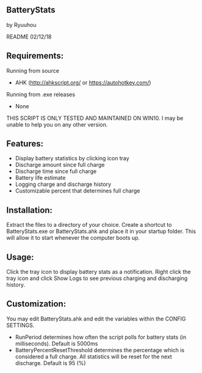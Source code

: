 ﻿
BatteryStats
--

by Ryuuhou

README 02/12/18

## Requirements: 

Running from source
* AHK (http://ahkscript.org/ or https://autohotkey.com/)

Running from .exe releases
* None

THIS SCRIPT IS ONLY TESTED AND MAINTAINED ON WIN10. I may be unable to help you on any other version.

## Features:

* Display battery statistics by clicking icon tray
* Discharge amount since full charge
* Discharge time since full charge
* Battery life estimate
* Logging charge and discharge history
* Customizable percent that determines full charge


## Installation:

Extract the files to a directory of your choice. Create a shortcut to BatteryStats.exe or BatteryStats.ahk and place it in your startup folder. This will allow it to start whenever the computer boots up.

## Usage:

Click the tray icon to display battery stats as a notification. Right click the tray icon and click Show Logs to see previous charging and discharging history.

## Customization:

You may edit BatteryStats.ahk and edit the variables within the CONFIG SETTINGS. 

* RunPeriod determines how often the script polls for battery stats (in milliseconds). Default is 5000ms
* BatteryPercentResetThreshold determines the percentage which is considered a full charge. All statistics will be reset for the next discharge. Default is 95 (%)